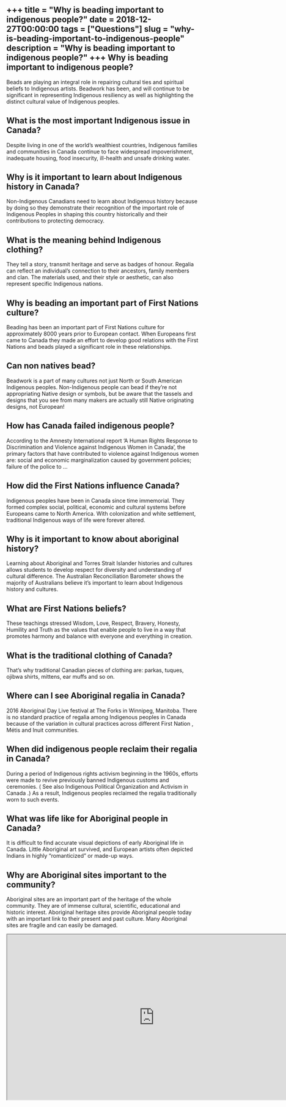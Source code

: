 +++
title = "Why is beading important to indigenous people?"
date = 2018-12-27T00:00:00
tags = ["Questions"]
slug = "why-is-beading-important-to-indigenous-people"
description = "Why is beading important to indigenous people?"
+++
Why is beading important to indigenous people?
----------------------------------------------

Beads are playing an integral role in repairing cultural ties and spiritual beliefs to Indigenous artists. Beadwork has been, and will continue to be significant in representing Indigenous resiliency as well as highlighting the distinct cultural value of Indigenous peoples.

What is the most important Indigenous issue in Canada?
------------------------------------------------------

Despite living in one of the world’s wealthiest countries, Indigenous families and communities in Canada continue to face widespread impoverishment, inadequate housing, food insecurity, ill-health and unsafe drinking water.

Why is it important to learn about Indigenous history in Canada?
----------------------------------------------------------------

Non-Indigenous Canadians need to learn about Indigenous history because by doing so they demonstrate their recognition of the important role of Indigenous Peoples in shaping this country historically and their contributions to protecting democracy.

What is the meaning behind Indigenous clothing?
-----------------------------------------------

They tell a story, transmit heritage and serve as badges of honour. Regalia can reflect an individual’s connection to their ancestors, family members and clan. The materials used, and their style or aesthetic, can also represent specific Indigenous nations.

Why is beading an important part of First Nations culture?
----------------------------------------------------------

Beading has been an important part of First Nations culture for approximately 8000 years prior to European contact. When Europeans first came to Canada they made an effort to develop good relations with the First Nations and beads played a significant role in these relationships.

Can non natives bead?
---------------------

Beadwork is a part of many cultures not just North or South American Indigenous peoples. Non-Indigenous people can bead if they’re not appropriating Native design or symbols, but be aware that the tassels and designs that you see from many makers are actually still Native originating designs, not European!

How has Canada failed indigenous people?
----------------------------------------

According to the Amnesty International report ‘A Human Rights Response to Discrimination and Violence against Indigenous Women in Canada’, the primary factors that have contributed to violence against Indigenous women are: social and economic marginalization caused by government policies; failure of the police to …

How did the First Nations influence Canada?
-------------------------------------------

Indigenous peoples have been in Canada since time immemorial. They formed complex social, political, economic and cultural systems before Europeans came to North America. With colonization and white settlement, traditional Indigenous ways of life were forever altered.

Why is it important to know about aboriginal history?
-----------------------------------------------------

Learning about Aboriginal and Torres Strait Islander histories and cultures allows students to develop respect for diversity and understanding of cultural difference. The Australian Reconciliation Barometer shows the majority of Australians believe it’s important to learn about Indigenous history and cultures.

What are First Nations beliefs?
-------------------------------

These teachings stressed Wisdom, Love, Respect, Bravery, Honesty, Humility and Truth as the values that enable people to live in a way that promotes harmony and balance with everyone and everything in creation.

What is the traditional clothing of Canada?
-------------------------------------------

That’s why traditional Canadian pieces of clothing are: parkas, tuques, ojibwa shirts, mittens, ear muffs and so on.

Where can I see Aboriginal regalia in Canada?
---------------------------------------------

2016 Aboriginal Day Live festival at The Forks in Winnipeg, Manitoba. There is no standard practice of regalia among Indigenous peoples in Canada because of the variation in cultural practices across different First Nation , Métis and Inuit communities.

When did indigenous people reclaim their regalia in Canada?
-----------------------------------------------------------

During a period of Indigenous rights activism beginning in the 1960s, efforts were made to revive previously banned Indigenous customs and ceremonies. ( See also Indigenous Political Organization and Activism in Canada .) As a result, Indigenous peoples reclaimed the regalia traditionally worn to such events.

What was life like for Aboriginal people in Canada?
---------------------------------------------------

It is difficult to find accurate visual depictions of early Aboriginal life in Canada. Little Aboriginal art survived, and European artists often depicted Indians in highly “romanticized” or made-up ways.

Why are Aboriginal sites important to the community?
----------------------------------------------------

Aboriginal sites are an important part of the heritage of the whole community. They are of immense cultural, scientific, educational and historic interest. Aboriginal heritage sites provide Aboriginal people today with an important link to their present and past culture. Many Aboriginal sites are fragile and can easily be damaged.

<iframe allow="accelerometer; autoplay; clipboard-write; encrypted-media; gyroscope; picture-in-picture" allowfullscreen="" class="__youtube_prefs__  epyt-is-override  no-lazyload" data-no-lazy="1" data-origheight="433" data-origwidth="770" data-skipgform_ajax_framebjll="" height="433" id="_ytid_92604" loading="lazy" src="https://www.youtube.com/embed/1mnGni0zaJA?enablejsapi=1&autoplay=0&cc_load_policy=0&cc_lang_pref=&iv_load_policy=1&loop=0&modestbranding=0&rel=1&fs=1&playsinline=0&autohide=2&theme=dark&color=red&controls=1&" title="YouTube player" width="770"></iframe>